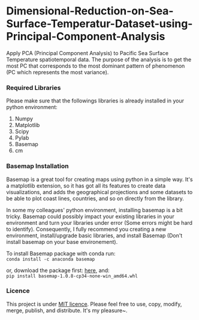 # Dimensional-Reduction-on-Sea-Surface-Temperatur-Dataset-using-Principal-Component-Analysis
Apply PCA (Principal Component Analysis) to Pacific Sea Surface Temperature spatiotemporal data. The purpose of the analysis is to get the most PC that corresponds to the most dominant pattern of phenomenon (PC which represents the most variance).

### Required Libraries
Please make sure that the followings libraries is already installed in your python environment:
1. Numpy
2. Matplotlib
3. Scipy
4. Pylab
5. Basemap
6. cm

### Basemap Installation
Basemap is a great tool for creating maps using python in a simple way. It's a matplotlib extension, so it has got all its features to create data visualizations, and adds the geographical projections and some datasets to be able to plot coast lines, countries, and so on directly from the library.

In some my colleagues' python environment, installing basemap is a bit tricky. Basemap could possibly impact your existing libraries in your environment and turn your libraries under error (Some errors might be hard to identify). Consequently, I fully recommend you creating a new environment, install/upgrade basic libraries, and install Basemap (Don't install basemap on your base environement).

To install Basemap package with conda run:
<br>`conda install -c anaconda basemap`

or, download the package first: [here](https://www.lfd.uci.edu/~gohlke/pythonlibs/#basemap), and:
<br>`pip install basemap-1.0.8-cp34-none-win_amd64.whl`

### Licence
This project is under [MIT licence](https://opensource.org/licenses/MIT). Please feel free to use, copy, modify, merge, publish, and distribute. It's my pleasure~.

